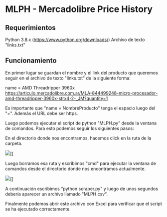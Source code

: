 # MLPH - Mercadolibre Price History

## Requerimientos

Python 3.8.x (https://www.python.org/downloads/)
Archivo de texto "links.txt"

## Funcionamiento

En primer lugar se guardan el nombre y el link del producto que queremos seguir en el archivo de texto "links.txt" de la siguiente forma:

name = AMD Threadripper 3960x
https://articulo.mercadolibre.com.ar/MLA-844499248-micro-procesador-amd-threadripper-3960x-strx4-2-_JM?quantity=1

Es importante que "name = NombreProducto" tenga el espacio luego del "=". Además el URL debe ser https.

Luego podemos ejecutar el script de python "MLPH.py" desde la ventana de comandos. Para esto podemos seguir los siguientes pasos:

En el directorio donde nos encontramos, hacemos click en la ruta de la carpeta.

![](https://i.imgur.com/LzIPvRj.png)[]

Luego borramos esa ruta y escribimos "cmd" para ejecutar la ventana de comandos desde el directorio donde nos encontramos actualmente.

![](https://i.imgur.com/Xcf3sbk.png)[]

A continuación escribimos "python scraper.py" y luego de unos segundos debería aparecer un archivo llamado "MLPH.csv".

Finalmente podemos abrir este archivo con Excel para verificar que el script se ha ejecutado correctamente.
